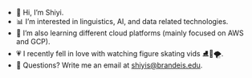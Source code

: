 - 🔮 Hi, I’m Shiyi.
- 📊 I’m interested in linguistics, AI, and data related technologies.
- 🌱 I’m also learning different cloud platforms (mainly focused on AWS and GCP).
- 💗 I recently fell in love with watching figure skating vids ⛸️💃🌪️.
- 💌 Questions? Write me an email at shiyis@brandeis.edu.

<!---
shiyis/shiyis is a ✨ special ✨ repository because its `README.md` (this file) appears on your GitHub profile.
You can click the Preview link to take a look at your changes.
--->

